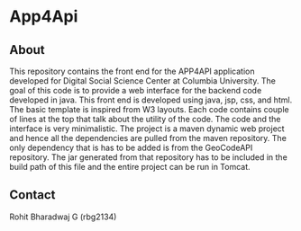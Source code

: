 # App4Api

## About
This repository contains the front end for the APP4API application developed for Digital Social Science Center at Columbia University. The goal of this code is to provide a web interface for the backend code developed in java. This front end is developed using java, jsp, css, and html. The basic template is inspired from W3 layouts. Each code contains couple of lines at the top that talk about the utility of the code. The code and the interface is very minimalistic. The project is a maven dynamic web project and hence all the dependencies are pulled from the maven repository. The only dependency that is has to be added is from the GeoCodeAPI repository. The jar generated from that repository has to be included in the build path of this file and the entire project can be run in Tomcat.

## Contact
Rohit Bharadwaj G (rbg2134)
